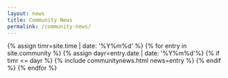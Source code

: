 ```yaml
---
layout: news
title: Community News
permalink: /community-news/
---
```


{% assign timr=site.time | date: '%Y%m%d' %}
{% for entry in site.community %}
{% assign dayr=entry.date | date: '%Y%m%d'%}
{% if timr <= dayr %}
{% include communitynews.html news=entry %}
{% endif %}
{% endfor %}

